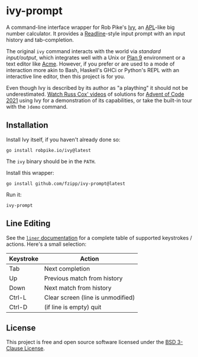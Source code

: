 # ivy-prompt

A command-line interface wrapper for Rob Pike's [Ivy](https://github.com/robpike/ivy),
an [APL](https://tryapl.org/)-like big number calculator. It provides a
[Readline](https://tiswww.case.edu/php/chet/readline/rltop.html)-style input
prompt with an input history and tab-completion.

The original `ivy` command interacts with the world via _standard input/output_,
which integrates well with a Unix or
[Plan 9](https://p9f.org) environment or a  text editor like
[Acme](https://research.swtch.com/acme).
However, if you prefer or are used to a mode of interaction more akin to Bash,
Haskell's GHCi or Python's REPL with an interactive line editor, then this
project is for you.

Even though Ivy is described by its author as "a plaything" it should not
be underestimated.
[Watch Russ Cox' videos](https://www.youtube.com/playlist?list=PLrwpzH1_9ufMLOB6BAdzO08Qx-9jHGfGg)
of solutions for [Advent of Code 2021](https://adventofcode.com/2021)
using Ivy for a demonstration of its capabilities, or take the built-in
tour with the `)demo` command.

## Installation

Install Ivy itself, if you haven't already done so:

```
go install robpike.io/ivy@latest
```

The `ivy` binary should be in the `PATH`.

Install this wrapper:

```
go install github.com/fzipp/ivy-prompt@latest
```

Run it:

```
ivy-prompt
```

## Line Editing

See the [`liner` documentation](https://github.com/peterh/liner#line-editing) for
a complete table of supported keystrokes / actions. Here's a small selection:

| Keystroke | Action                            |
|-----------|-----------------------------------|
| Tab       | Next completion                   |
| Up        | Previous match from history       |
| Down      | Next match from history           |
| Ctrl-L    | Clear screen (line is unmodified) |
| Ctrl-D    | (if line is empty) quit           |

## License

This project is free and open source software licensed under the
[BSD 3-Clause License](LICENSE).
